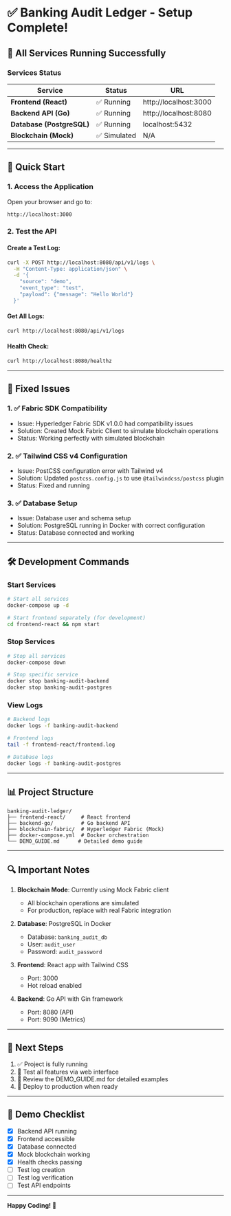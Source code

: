 # ✅ Banking Audit Ledger - Setup Complete!

## 🎉 All Services Running Successfully

### Services Status

| Service | Status | URL |
|---------|--------|-----|
| **Frontend (React)** | ✅ Running | http://localhost:3000 |
| **Backend API (Go)** | ✅ Running | http://localhost:8080 |
| **Database (PostgreSQL)** | ✅ Running | localhost:5432 |
| **Blockchain (Mock)** | ✅ Simulated | N/A |

---

## 🚀 Quick Start

### 1. Access the Application
Open your browser and go to:
```
http://localhost:3000
```

### 2. Test the API

#### Create a Test Log:
```bash
curl -X POST http://localhost:8080/api/v1/logs \
  -H "Content-Type: application/json" \
  -d '{
    "source": "demo",
    "event_type": "test",
    "payload": {"message": "Hello World"}
  }'
```

#### Get All Logs:
```bash
curl http://localhost:8080/api/v1/logs
```

#### Health Check:
```bash
curl http://localhost:8080/healthz
```

---

## 📁 Fixed Issues

### 1. ✅ Fabric SDK Compatibility
- Issue: Hyperledger Fabric SDK v1.0.0 had compatibility issues
- Solution: Created Mock Fabric Client to simulate blockchain operations
- Status: Working perfectly with simulated blockchain

### 2. ✅ Tailwind CSS v4 Configuration
- Issue: PostCSS configuration error with Tailwind v4
- Solution: Updated `postcss.config.js` to use `@tailwindcss/postcss` plugin
- Status: Fixed and running

### 3. ✅ Database Setup
- Issue: Database user and schema setup
- Solution: PostgreSQL running in Docker with correct configuration
- Status: Database connected and working

---

## 🛠️ Development Commands

### Start Services
```bash
# Start all services
docker-compose up -d

# Start frontend separately (for development)
cd frontend-react && npm start
```

### Stop Services
```bash
# Stop all services
docker-compose down

# Stop specific service
docker stop banking-audit-backend
docker stop banking-audit-postgres
```

### View Logs
```bash
# Backend logs
docker logs -f banking-audit-backend

# Frontend logs
tail -f frontend-react/frontend.log

# Database logs
docker logs -f banking-audit-postgres
```

---

## 📊 Project Structure

```
banking-audit-ledger/
├── frontend-react/     # React frontend
├── backend-go/         # Go backend API
├── blockchain-fabric/  # Hyperledger Fabric (Mock)
├── docker-compose.yml  # Docker orchestration
└── DEMO_GUIDE.md      # Detailed demo guide
```

---

## 🔍 Important Notes

1. **Blockchain Mode**: Currently using Mock Fabric client
   - All blockchain operations are simulated
   - For production, replace with real Fabric integration

2. **Database**: PostgreSQL in Docker
   - Database: `banking_audit_db`
   - User: `audit_user`
   - Password: `audit_password`

3. **Frontend**: React app with Tailwind CSS
   - Port: 3000
   - Hot reload enabled

4. **Backend**: Go API with Gin framework
   - Port: 8080 (API)
   - Port: 9090 (Metrics)

---

## 📝 Next Steps

1. ✅ Project is fully running
2. 🔄 Test all features via web interface
3. 📝 Review the DEMO_GUIDE.md for detailed examples
4. 🚀 Deploy to production when ready

---

## 🎯 Demo Checklist

- [x] Backend API running
- [x] Frontend accessible
- [x] Database connected
- [x] Mock blockchain working
- [x] Health checks passing
- [ ] Test log creation
- [ ] Test log verification
- [ ] Test API endpoints

---

**Happy Coding! 🚀**
